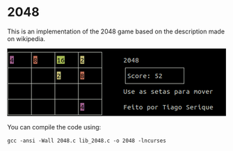 # 2048

This is an implementation of the 2048 game based on the description made on wikipedia.

![image 2048](https://github.com/tiagoserique/2048/blob/master/game.png)

You can compile the code using:

```
gcc -ansi -Wall 2048.c lib_2048.c -o 2048 -lncurses
```
